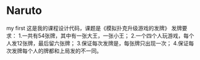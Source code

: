 # Naruto
my first
这是我的课程设计代码，课题是《模拟扑克升级游戏的发牌》
发牌要求：
1.一共有54张牌，其中有一张大王，一张小王；
2.一个四个人玩游戏，每个人发12张牌，最后留六张牌；
3.保证每次发牌是，每张牌只出现一次；
4.保证每次发牌每个人的牌都和上局发的不一同。
